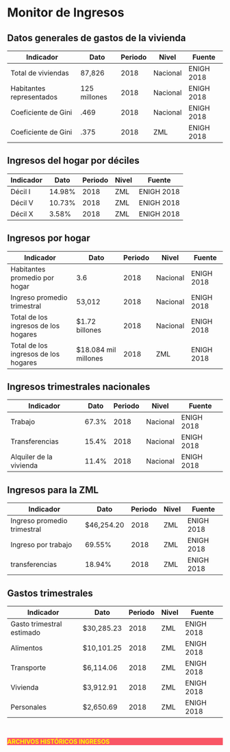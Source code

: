 # Monitor de Ingresos

## Datos generales de gastos de la vivienda
Indicador                                                       |Dato    |Periodo           |Nivel      |Fuente             |
----------------------------------------------------------------|--------|------------------|-----------|-------------------|
Total de viviendas          |87,826     |2018   |Nacional   |ENIGH 2018        |
Habitantes representados    |125 millones   |2018   |Nacional   |ENIGH 2018 |
Coeficiente de Gini             |.469       |2018   |Nacional   |ENIGH 2018        |
Coeficiente de Gini     |.375       |2018   |ZML        |ENIGH 2018          |

## Ingresos del hogar por déciles
Indicador                                                       |Dato    |Periodo           |Nivel      |Fuente             |
----------------------------------------------------------------|--------|------------------|-----------|-------------------|
Décil I     |14.98%     | 2018  |ZML        |ENIGH 2018     |
Décil V     |10.73%     | 2018  |ZML        |ENIGH 2018         |
Décil X     |3.58%      | 2018  |ZML        |ENIGH 2018     |

## Ingresos por hogar
Indicador                                                       |Dato    |Periodo           |Nivel      |Fuente             |
----------------------------------------------------------------|--------|------------------|-----------|-------------------|
Habitantes promedio por hogar       |3.6            |2018   |Nacional   |ENIGH 2018|
Ingreso promedio trimestral         |53,012         |2018   |Nacional   |ENIGH 2018|
Total de los ingresos de los hogares    |$1.72 billones     |2018   |Nacional   |ENIGH 2018|
Total de los ingresos de los hogares    |$18.084 mil millones   |2018   |ZML        |ENIGH 2018|


## Ingresos trimestrales nacionales
Indicador                                                       |Dato    |Periodo           |Nivel      |Fuente             |
----------------------------------------------------------------|--------|------------------|-----------|-------------------|
Trabajo         |67.3%|2018 |Nacional   |ENIGH 2018|
Transferencias      |15.4%|2018 |Nacional   |ENIGH 2018|
Alquiler de la vivienda |11.4%|2018 |Nacional   |ENIGH 2018|


## Ingresos para la ZML
Indicador                                                       |Dato    |Periodo           |Nivel      |Fuente             |
----------------------------------------------------------------|--------|------------------|-----------|-------------------|
Ingreso promedio trimestral |$46,254.20 |2018       |ZML    |ENIGH 2018|
Ingreso por trabajo     |69.55%     |2018       |ZML    |ENIGH 2018|
transferencias          |18.94%     |2018       |ZML    |ENIGH 2018|


## Gastos trimestrales
Indicador                                                       |Dato    |Periodo           |Nivel      |Fuente             |
----------------------------------------------------------------|--------|------------------|-----------|-------------------|
Gasto trimestral estimado   |$30,285.23 |2018   |ZML    |ENIGH 2018|
Alimentos           |$10,101.25 |2018   |ZML    |ENIGH 2018|
Transporte          |$6,114.06  |2018   |ZML    |ENIGH 2018|
Vivienda            |$3,912.91  |2018   |ZML    |ENIGH 2018|
Personales          |$2,650.69  |2018   |ZML    |ENIGH 2018|



</br>


<p style="background-color:#f95666;color:yellow;"><strong>ARCHIVOS HISTÓRICOS INGRESOS</strong></p>



</br>
